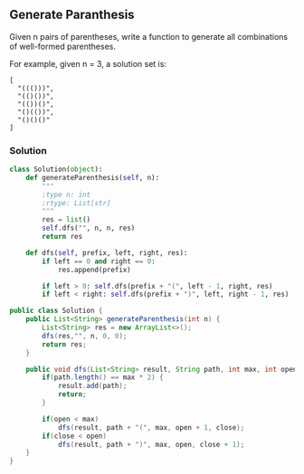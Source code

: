 ## Generate Paranthesis

Given n pairs of parentheses, write a function to generate all combinations of well-formed parentheses.

For example, given n = 3, a solution set is:
```
[
  "((()))",
  "(()())",
  "(())()",
  "()(())",
  "()()()"
]
```

### Solution

```python
class Solution(object):
    def generateParenthesis(self, n):
        """
        :type n: int
        :rtype: List[str]
        """
        res = list()
        self.dfs("", n, n, res)
        return res

    def dfs(self, prefix, left, right, res):
        if left == 0 and right == 0:
            res.append(prefix)

        if left > 0: self.dfs(prefix + "(", left - 1, right, res)
        if left < right: self.dfs(prefix + ")", left, right - 1, res)
```

```java
public class Solution {
    public List<String> generateParenthesis(int n) {
        List<String> res = new ArrayList<>();
        dfs(res,"", n, 0, 0);
        return res;
    }

    public void dfs(List<String> result, String path, int max, int open, int close) {
        if(path.length() == max * 2) {
            result.add(path);
            return;
        }

        if(open < max)
            dfs(result, path + "(", max, open + 1, close);
        if(close < open)
            dfs(result, path + ")", max, open, close + 1);
    }
}
```
